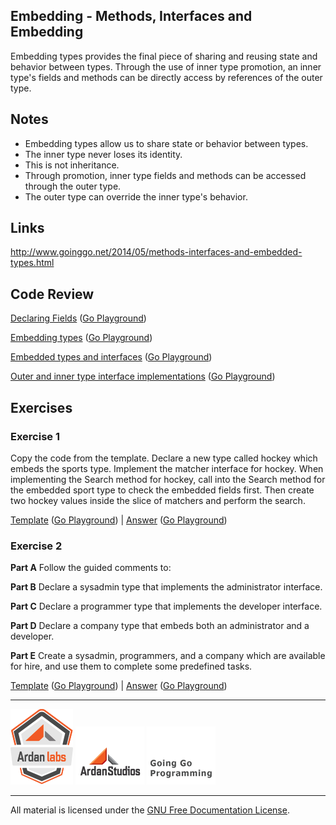 ## Embedding - Methods, Interfaces and Embedding

Embedding types provides the final piece of sharing and reusing state and behavior between types. Through the use of inner type promotion, an inner type's fields and methods can be directly access by references of the outer type.

## Notes

* Embedding types allow us to share state or behavior between types.
* The inner type never loses its identity.
* This is not inheritance.
* Through promotion, inner type fields and methods can be accessed through the outer type.
* The outer type can override the inner type's behavior.

## Links

http://www.goinggo.net/2014/05/methods-interfaces-and-embedded-types.html

## Code Review

[Declaring Fields](example1/example1.go) ([Go Playground](https://play.golang.org/p/e5O_Dx5VpM))

[Embedding types](example2/example2.go) ([Go Playground](https://play.golang.org/p/UkrDXkk-Ch))

[Embedded types and interfaces](example3/example3.go) ([Go Playground](https://play.golang.org/p/BgEoThS7u9))

[Outer and inner type interface implementations](example4/example4.go) ([Go Playground](https://play.golang.org/p/jfOfrRMPZR))

## Exercises

### Exercise 1

Copy the code from the template. Declare a new type called hockey which embeds the sports type. Implement the matcher interface for hockey. When implementing the Search method for hockey, call into the Search method for the embedded sport type to check the embedded fields first. Then create two hockey values inside the slice of matchers and perform the search.

[Template](exercises/template1/template1.go) ([Go Playground](http://play.golang.org/p/c9Qrsq8QFe)) | 
[Answer](exercises/exercise1/exercise1.go) ([Go Playground](https://play.golang.org/p/4uJObo_ItN))

### Exercise 2

**Part A** Follow the guided comments to:

**Part B** Declare a sysadmin type that implements the administrator interface.

**Part C** Declare a programmer type that implements the developer interface.

**Part D** Declare a company type that embeds both an administrator and a developer.

**Part E** Create a sysadmin, programmers, and a company which are available for hire, and use them to complete some predefined tasks.

[Template](exercises/template2/template2.go) ([Go Playground](http://play.golang.org/p/zyXy90YfeY)) | 
[Answer](exercises/exercise2/exercise2.go) ([Go Playground](http://play.golang.org/p/hVFMZSUGI6))

___
[![Ardan Labs](../../00-slides/images/ggt_logo.png)](http://www.ardanlabs.com)
[![Ardan Studios](../../00-slides/images/ardan_logo.png)](http://www.ardanstudios.com)
[![GoingGo Blog](../../00-slides/images/ggb_logo.png)](http://www.goinggo.net)
___
All material is licensed under the [GNU Free Documentation License](https://github.com/ArdanStudios/gotraining/blob/master/LICENSE).

